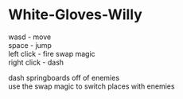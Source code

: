 # White-Gloves-Willy
wasd - move\
space - jump\
left click - fire swap magic\
right click - dash

dash springboards off of enemies\
use the swap magic to switch places with enemies